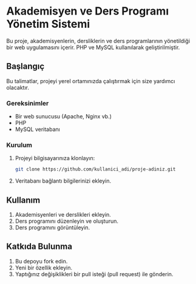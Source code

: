 # Akademisyen ve Ders Programı Yönetim Sistemi

Bu proje, akademisyenlerin, dersliklerin ve ders programlarının yönetildiği bir web uygulamasını içerir. PHP ve MySQL kullanılarak geliştirilmiştir.

## Başlangıç

Bu talimatlar, projeyi yerel ortamınızda çalıştırmak için size yardımcı olacaktır. 

### Gereksinimler

- Bir web sunucusu (Apache, Nginx vb.)
- PHP
- MySQL veritabanı

### Kurulum

1. Projeyi bilgisayarınıza klonlayın:

    ```bash
    git clone https://github.com/kullanici_adi/proje-adiniz.git
    ```

2. Veritabanı bağlantı bilgilerinizi ekleyin.



## Kullanım

1. Akademisyenleri ve derslikleri ekleyin.
2. Ders programını düzenleyin ve oluşturun.
3. Ders programını görüntüleyin.

## Katkıda Bulunma

1. Bu depoyu fork edin.
2. Yeni bir özellik ekleyin.
3. Yaptığınız değişiklikleri bir pull isteği (pull request) ile gönderin.




